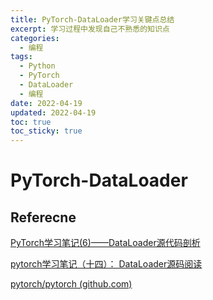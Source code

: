 ```yaml
---
title: PyTorch-DataLoader学习关键点总结
excerpt: 学习过程中发现自己不熟悉的知识点
categories:
  - 编程
tags:
  - Python
  - PyTorch
  - DataLoader
  - 编程
date: 2022-04-19
updated: 2022-04-19
toc: true
toc_sticky: true
---
```


# PyTorch-DataLoader

## Referecne

[PyTorch学习笔记(6)——DataLoader源代码剖析](https://blog.csdn.net/g11d111/article/details/81504637)

[pytorch学习笔记（十四）： DataLoader源码阅读](https://blog.csdn.net/u012436149/article/details/78545766)

[pytorch/pytorch (github.com)](https://github.com/pytorch/pytorch/blob/master/torch/utils/data/dataloader.py)

